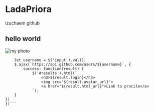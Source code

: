 # LadaPriora
izuchaem github
## hello world
![my photo](https://ichef.bbci.co.uk/ace/standard/745/cpsprodpb/048c/live/2bb03f70-1753-11ef-b507-edbcd7518f5c.jpg)
```$('input').on('change', function() {
	let username = $('input').val();
	$.ajax(`https://api.github.com/users/${username}`, {
		success: function(result) {
			$('#results').html(`
				<h3>${result.login}</h3>
				<img src="${result.avatar_url}">
				<a href="${result.html_url}">Link to procile</a>
			`);
	}
})
})```
